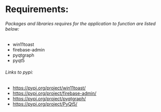 # Requirements:

###### Packages and libraries requires for the application to function are listed below:

- win11toast
- firebase-admin
- pyqtgraph
- pyqt5

###### Links to pypi:
- https://pypi.org/project/win11toast/
- https://pypi.org/project/firebase-admin/
- https://pypi.org/project/pyqtgraph/
- https://pypi.org/project/PyQt5/
